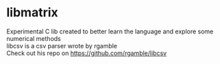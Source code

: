 # libmatrix
Experimental C lib created to better learn the language and explore some numerical methods<br>
libcsv is a csv parser wrote by rgamble<br>
Check out his repo on https://github.com/rgamble/libcsv
